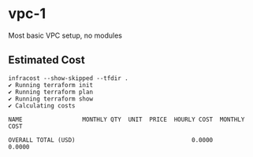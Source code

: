 # vpc-1

Most basic VPC setup, no modules

## Estimated Cost

    infracost --show-skipped --tfdir .
    ✔ Running terraform init
    ✔ Running terraform plan
    ✔ Running terraform show
    ✔ Calculating costs

    NAME                 MONTHLY QTY  UNIT  PRICE  HOURLY COST  MONTHLY COST

    OVERALL TOTAL (USD)                                 0.0000        0.0000
